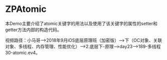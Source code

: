 # ZPAtomic
本Demo主要介绍了atomic关键字的用法以及使用了该关键字的属性的setter和getter方法内部的构造代码。

视频路径：小马哥——>2018年9月iOS底层原理班（加密版）——>下（OC对象、关联对象、多线程、内存管理、性能优化）——>2.底层下-原理——>day23——>189-多线程30-atomic.ev4。
